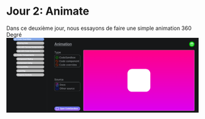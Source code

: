# Jour 2: Animate

Dans ce deuxième jour, nous essayons de faire une simple animation 360 Degré
![Image de l'animation](/src/assets/jour_2.png)
